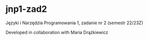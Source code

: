 # jnp1-zad2
Języki i Narzędzia Programowania 1, zadanie nr 2 (semestr 22/23Z)

Developed in collaboration with Maria Drążkiewicz
